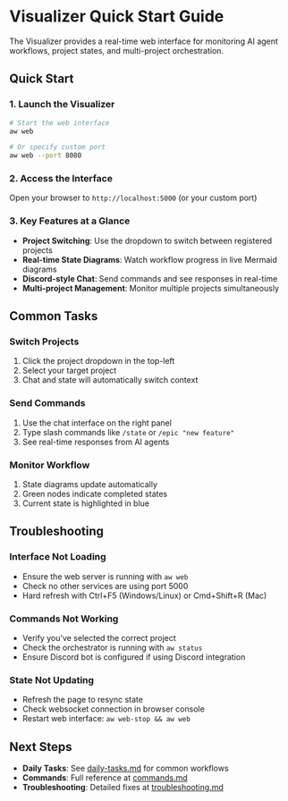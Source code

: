 # Visualizer Quick Start Guide

The Visualizer provides a real-time web interface for monitoring AI agent workflows, project states, and multi-project orchestration.

## Quick Start

### 1. Launch the Visualizer

```bash
# Start the web interface
aw web

# Or specify custom port
aw web --port 8080
```

### 2. Access the Interface

Open your browser to `http://localhost:5000` (or your custom port)

### 3. Key Features at a Glance

- **Project Switching**: Use the dropdown to switch between registered projects
- **Real-time State Diagrams**: Watch workflow progress in live Mermaid diagrams
- **Discord-style Chat**: Send commands and see responses in real-time
- **Multi-project Management**: Monitor multiple projects simultaneously

## Common Tasks

### Switch Projects
1. Click the project dropdown in the top-left
2. Select your target project
3. Chat and state will automatically switch context

### Send Commands
1. Use the chat interface on the right panel
2. Type slash commands like `/state` or `/epic "new feature"`
3. See real-time responses from AI agents

### Monitor Workflow
1. State diagrams update automatically
2. Green nodes indicate completed states
3. Current state is highlighted in blue

## Troubleshooting

### Interface Not Loading
- Ensure the web server is running with `aw web`
- Check no other services are using port 5000
- Hard refresh with Ctrl+F5 (Windows/Linux) or Cmd+Shift+R (Mac)

### Commands Not Working
- Verify you've selected the correct project
- Check the orchestrator is running with `aw status`
- Ensure Discord bot is configured if using Discord integration

### State Not Updating
- Refresh the page to resync state
- Check websocket connection in browser console
- Restart web interface: `aw web-stop && aw web`

## Next Steps

- **Daily Tasks**: See [daily-tasks.md](daily-tasks.md) for common workflows
- **Commands**: Full reference at [commands.md](commands.md)
- **Troubleshooting**: Detailed fixes at [troubleshooting.md](troubleshooting.md)
